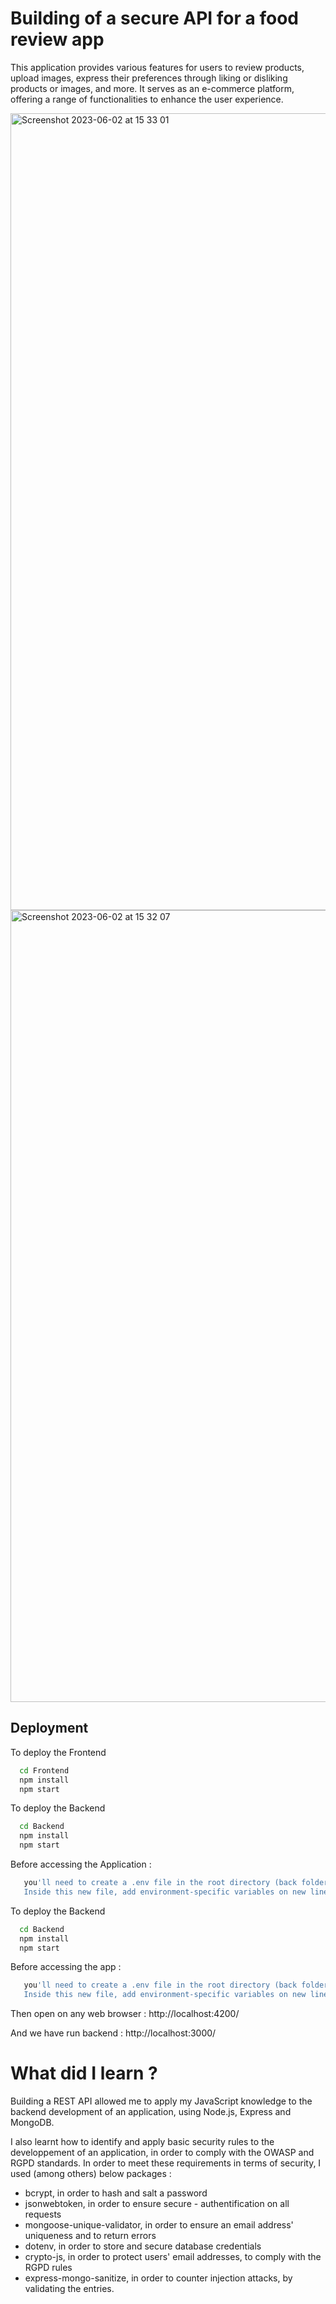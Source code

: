 
# Building of a secure API for a food review app

This application provides various features for users to review products, upload images, express their preferences through liking or disliking products or images, and more. It serves as an e-commerce platform, offering a range of functionalities to enhance the user experience.

<img width="1275" alt="Screenshot 2023-06-02 at 15 33 01" src="https://github.com/Ayushch12/Buld-a-secure-API/assets/96380226/bd81421e-7aae-453a-b99f-750644404c7c">


<img width="1267" alt="Screenshot 2023-06-02 at 15 32 07" src="https://github.com/Ayushch12/Buld-a-secure-API/assets/96380226/84277751-3c2f-4c9d-a3bc-86992581e95b">

## Deployment

To deploy the Frontend

```bash
  cd Frontend
  npm install
  npm start
```





To deploy the Backend

```bash
  cd Backend
  npm install
  npm start
```

Before accessing the Application  : 

```bash
   you'll need to create a .env file in the root directory (back folder).
   Inside this new file, add environment-specific variables on new lines in the form of NAME=VALUE, as below :


```




To deploy the Backend

```bash
  cd Backend
  npm install
  npm start
```

Before accessing the app : 

```bash
   you'll need to create a .env file in the root directory (back folder).
   Inside this new file, add environment-specific variables on new lines in the form of NAME=VALUE, as below :


```




Then open on any web browser : http://localhost:4200/

And we have run backend : http://localhost:3000/



# What did I learn ?

Building a REST API allowed me to apply my JavaScript knowledge to the backend development of an application, using Node.js, Express and MongoDB.

I also learnt how to identify and apply basic security rules to the developpement of an application, in order to comply with the OWASP and RGPD standards.
In order to meet these requirements in terms of security, I used (among others) below packages :

- bcrypt, in order to hash and salt a password
- jsonwebtoken, in order to ensure secure - authentification on all requests
- mongoose-unique-validator, in order to ensure an email address' uniqueness and to return errors
- dotenv, in order to store and secure database credentials
- crypto-js, in order to protect users' email addresses, to comply with the RGPD rules
- express-mongo-sanitize, in order to counter injection attacks, by validating the entries.
